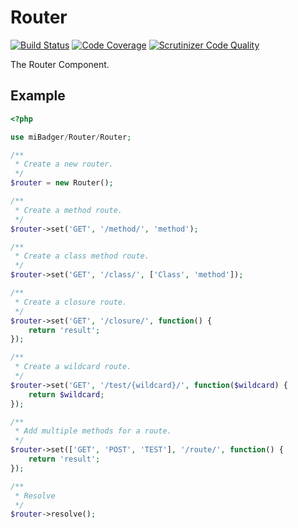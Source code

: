 # Router

[![Build Status](https://scrutinizer-ci.com/g/miBadger/miBadger.Router/badges/build.png?b=master)](https://scrutinizer-ci.com/g/miBadger/miBadger.Router/build-status/master)
[![Code Coverage](https://scrutinizer-ci.com/g/miBadger/miBadger.Router/badges/coverage.png?b=master)](https://scrutinizer-ci.com/g/miBadger/miBadger.Router/?branch=master)
[![Scrutinizer Code Quality](https://scrutinizer-ci.com/g/miBadger/miBadger.Router/badges/quality-score.png?b=master)](https://scrutinizer-ci.com/g/miBadger/miBadger.Router/?branch=master)

The Router Component.

## Example

```php
<?php

use miBadger/Router/Router;

/**
 * Create a new router.
 */
$router = new Router();

/**
 * Create a method route.
 */
$router->set('GET', '/method/', 'method');

/**
 * Create a class method route.
 */
$router->set('GET', '/class/', ['Class', 'method']);

/**
 * Create a closure route.
 */
$router->set('GET', '/closure/', function() {
	return 'result';
});

/**
 * Create a wildcard route.
 */
$router->set('GET', '/test/{wildcard}/', function($wildcard) {
	return $wildcard;
});

/**
 * Add multiple methods for a route.
 */
$router->set(['GET', 'POST', 'TEST'], '/route/', function() {
	return 'result';
});

/**
 * Resolve
 */
$router->resolve();
```
